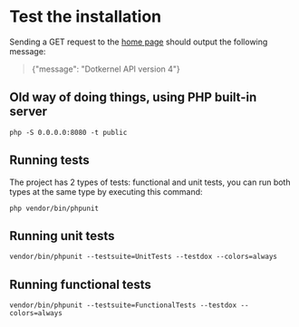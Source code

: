 # Test the installation

Sending a GET request to the [home page](http://0.0.0.0:8080/) should output the following message:

> {"message": "Dotkernel API version 4"}

## Old way of doing things, using PHP built-in server

```shell
php -S 0.0.0.0:8080 -t public
```

## Running tests

The project has 2 types of tests: functional and unit tests, you can run both types at the same type by executing this
command:

```shell
php vendor/bin/phpunit
```

## Running unit tests

```shell
vendor/bin/phpunit --testsuite=UnitTests --testdox --colors=always
```

## Running functional tests

```shell
vendor/bin/phpunit --testsuite=FunctionalTests --testdox --colors=always
```
